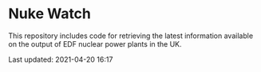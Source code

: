 # Nuke Watch

This repository includes code for retrieving the latest information available on the output of EDF nuclear power plants in the UK.

Last updated: 2021-04-20 16:17